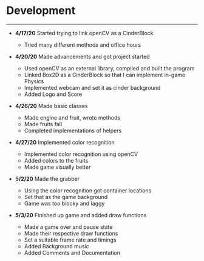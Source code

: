# Development

---

- **4/17/20** Started trying to link openCV as a CinderBlock
   - Tried many different methods and office hours

- **4/20/20**  Made advancements and got project started
   - Used openCV as an external library, compiled and built the program
   - Linked Box2D as a CinderBlock so that I can implement in-game Physics
   - Implemented webcam and set it as cinder background
   - Added Logo and Score

- **4/26/20**  Made basic classes
   - Made engine and fruit, wrote methods
   - Made fruits fall
   - Completed implementations of helpers
   
- **4/27/20**  Implemented color recognition
    - Implemented color recognition using openCV
    - Added colors to the fruits
    - Made game visually better
    
- **5/2/20** Made the grabber
    - Using the color recognition got container locations
    - Set that as the game background
    - Game was too blocky and laggy
    
- **5/3/20** Finished up game and added draw functions
    - Made a game over and pause state
    - Made their respective draw functions
    - Set a suitable frame rate and timings
    - Added Background music
    - Added Comments and Documentation